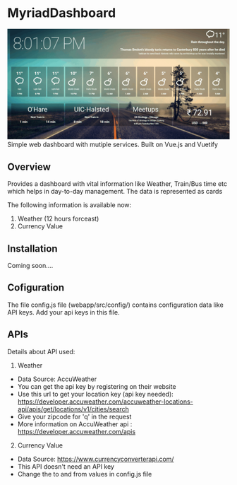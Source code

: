 # MyriadDashboard

![Screenshot](Screenshot.gif)
Simple web dashboard with mutiple services.
Built on Vue.js and Vuetify

## Overview
Provides a dashboard with vital information like Weather, Train/Bus time etc which helps in day-to-day management.
The data is represented as cards

The following information is available now:
1) Weather (12 hours forceast)
2) Currency Value

## Installation
Coming soon....

## Cofiguration
The file config.js file (webapp/src/config/) contains configuration data like API keys. Add your api keys in this file. 

## APIs
Details about API used:
1. Weather
  * Data Source: AccuWeather
  * You can get the api key by registering on their website
  * Use this url to get your location key (api key needed): https://developer.accuweather.com/accuweather-locations-api/apis/get/locations/v1/cities/search
  * Give your zipcode for 'q' in the request
  * More information on AccuWeather api : https://developer.accuweather.com/apis 

2. Currency Value
  * Data Source: https://www.currencyconverterapi.com/
  * This API doesn't need an API key
  * Change the to and from values in config.js file
  
  
